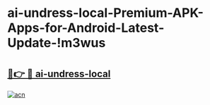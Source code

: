 # ai-undress-local-Premium-APK-Apps-for-Android-Latest-Update-!m3wus

# <h2><a href="https://2hureh.esa.edu.pl?title=ai-undress-local&ref=m3wus">🔗👉 🔴 ai-undress-local</a></h2>

[![acn](https://github.com/user-attachments/assets/0f9c940e-d8b0-45ae-aac7-cd30a18b3e1c)](https://2hureh.esa.edu.pl?title=ai-undress-local&ref=m3wus)

